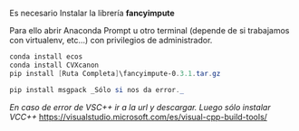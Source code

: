 Es necesario Instalar la librería **fancyimpute**

Para ello abrir Anaconda Prompt u otro terminal (depende de si trabajamos con virtualenv, etc...)
con privilegios de administrador.
   
```powershell
conda install ecos
conda install CVXcanon
pip install [Ruta Completa]\fancyimpute-0.3.1.tar.gz

pip install msgpack _Sólo si nos da error._
```
   
_En caso de error de VSC++ ir a la url y descargar. Luego sólo instalar VCC++_
https://visualstudio.microsoft.com/es/visual-cpp-build-tools/
